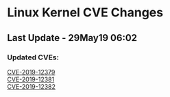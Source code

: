 
# **Linux Kernel CVE Changes**

## Last Update - 29May19 06:02

### **Updated CVEs:**

[CVE-2019-12379](cves/CVE-2019-12379)  
[CVE-2019-12381](cves/CVE-2019-12381)  
[CVE-2019-12382](cves/CVE-2019-12382)  
